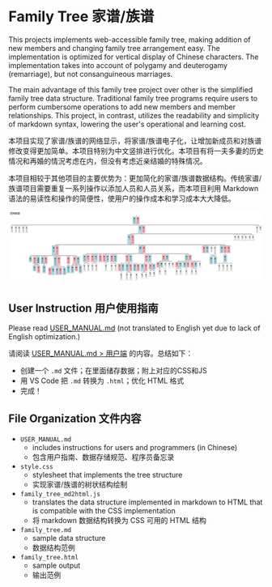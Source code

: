 # Family Tree 家谱/族谱
This projects implements web-accessible family tree, making addition of new members and changing family tree arrangement easy. The implementation is optimized for vertical display of Chinese characters. The implementation takes into account of polygamy and deuterogamy (remarriage), but not consanguineous marriages.

The main advantage of this family tree project over other is the simplified family tree data structure. Traditional family tree programs require users to perform cumbersome operations to add new members and member relationships. This project, in contrast, utilizes the readability and simplicity of markdown syntax, lowering the user's operational and learning cost.

本项目实现了家谱/族谱的网络显示，将家谱/族谱电子化，让增加新成员和对族谱修改变得更加简单。本项目特别为中文竖排进行优化。本项目有将一夫多妻的历史情况和再婚的情況考虑在内，但没有考虑近亲结婚的特殊情况。

本项目相较于其他项目的主要优势为：更加简化的家谱/族谱数据结构。传统家谱/族谱项目需要重复一系列操作以添加人员和人员关系，而本项目利用 Markdown 语法的易读性和操作的简便性，使用户的操作成本和学习成本大大降低。

![Family tree example](example.jpg)

## User Instruction 用户使用指南
Please read [USER_MANUAL.md](USER_MANUAL.md) (not translated to English yet due to lack of English optimization.)

请阅读 [USER_MANUAL.md > 用户端](USER_MANUAL.md) 的内容。总结如下：

- 创建一个 `.md` 文件；在里面储存数据；附上对应的CSS和JS
- 用 VS Code 把 `.md` 转换为 `.html`；优化 HTML 格式
- 完成！

## File Organization 文件内容
- `USER_MANUAL.md`
  - includes instructions for users and programmers (in Chinese)
  - 包含用户指南、数据存储规范、程序员备忘录
- `style.css`
  - stylesheet that implements the tree structure
  - 实现家谱/族谱的树状结构绘制
- `family_tree_md2html.js`
  - translates the data structure implemented in markdown to HTML that is compatible with the CSS implementation
  - 将 markdown 数据结构转换为 CSS 可用的 HTML 结构
- `family_tree.md`
  - sample data structure
  - 数据结构范例
- `family_tree.html`
  - sample output
  - 输出范例
